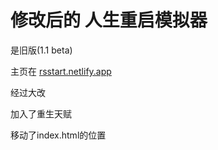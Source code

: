 # 修改后的 人生重启模拟器

是旧版(1.1 beta)

主页在 [rsstart.netlify.app](https://rsstart.netlify.app/)

经过大改

加入了重生天赋

移动了index.html的位置
